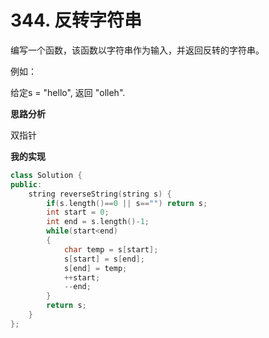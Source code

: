 # 344. 反转字符串

编写一个函数，该函数以字符串作为输入，并返回反转的字符串。

例如：

给定s = "hello", 返回 "olleh".

**思路分析**

双指针

**我的实现**

```c++
class Solution {
public:
    string reverseString(string s) {
        if(s.length()==0 || s=="") return s;
        int start = 0;
        int end = s.length()-1;
        while(start<end)
        {
            char temp = s[start];
            s[start] = s[end];
            s[end] = temp;
            ++start;
            --end;
        }
        return s;
    }
};
```

